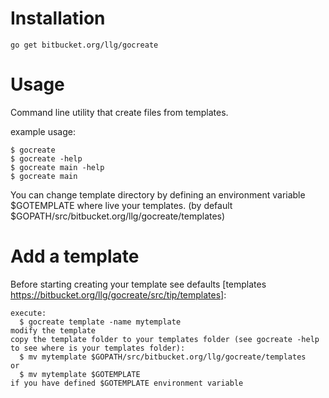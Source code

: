 Installation
============
    go get bitbucket.org/llg/gocreate

Usage
=====

Command line utility that create files from templates.

example usage:
    
    $ gocreate
    $ gocreate -help
    $ gocreate main -help
    $ gocreate main

You can change template directory by defining an environment variable $GOTEMPLATE where live your templates. (by default $GOPATH/src/bitbucket.org/llg/gocreate/templates)


Add a template
==============

Before starting creating your template see defaults [templates https://bitbucket.org/llg/gocreate/src/tip/templates]:
 
    
    execute:
      $ gocreate template -name mytemplate
    modify the template
    copy the template folder to your templates folder (see gocreate -help to see where is your templates folder):
      $ mv mytemplate $GOPATH/src/bitbucket.org/llg/gocreate/templates
    or
      $ mv mytemplate $GOTEMPLATE 
    if you have defined $GOTEMPLATE environment variable

